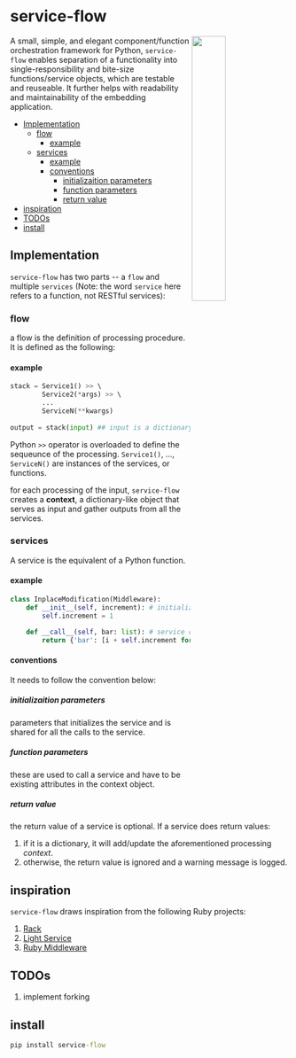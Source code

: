 # service-flow 

<img src='https://www.worksmartsystems.com/images/C3_4StationL3.gif' width="35%" height="35%" align="right" />

A small, simple, and elegant component/function orchestration framework for Python, `service-flow` enables separation of a functionality into single-responsibility and bite-size functions/service objects, which are testable and reuseable. It further helps with readability and maintainability of the embedding application.

- [Implementation](#implementation)
  - [flow](#flow)
    - [example](#example)
  - [services](#services)
    - [example](#example-1)
    - [conventions](#conventions)
      - [initializaition parameters](#initializaition-parameters)
      - [function parameters](#function-parameters)
      - [return value](#return-value)
- [inspiration](#inspiration)
- [TODOs](#todos)
- [install](#install)

## Implementation

`service-flow` has two parts -- a `flow` and multiple `services` (Note: the word `service` here refers to a function, not RESTful services):

### flow

a flow is the definition of processing procedure. It is defined as the following:

#### example

``` python
stack = Service1() >> \ 
        Service2(*args) >> \ 
        ... 
        ServiceN(**kwargs) 
        
output = stack(input) ## input is a dictionary with all the input parameters as attributes
```

Python `>>` operator is overloaded to define the sequeunce of the processing. `Service1()`, ..., `ServiceN()` are instances of the services, or functions.

for each processing of the input, `service-flow` creates a **context**, a dictionary-like object that serves as input and gather outputs from all the services.

### services

A service is the equivalent of a Python function. 

#### example

```python
class InplaceModification(Middleware):
    def __init__(self, increment): # initialization
        self.increment = 1

    def __call__(self, bar: list): # service call 
        return {'bar': [i + self.increment for i in bar]}
```

#### conventions

It needs to follow the convention below:

##### initializaition parameters
 
parameters that initializes the service and is shared for all the calls to the service.

##### function parameters

these are used to call a service and have to be existing attributes in the context object.

##### return value

the return value of a service is optional. If a service does return values:

1. if it is a dictionary, it will add/update the aforementioned processing *context*.
2. otherwise, the return value is ignored and a warning message is logged.


## inspiration

`service-flow` draws inspiration from the following Ruby projects:

1. [Rack](https://github.com/rack/rack) 
2. [Light Service](https://github.com/adomokos/light-service)
3. [Ruby Middleware](https://github.com/Ibsciss/ruby-middleware)

## TODOs

1. implement forking


## install

```cmd
pip install service-flow
```